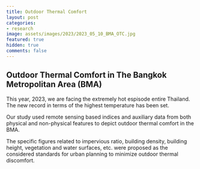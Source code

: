 ```yaml
---
title: Outdoor Thermal Comfort 
layout: post
categories:
- research
image: assets/images/2023/2023_05_10_BMA_OTC.jpg
featured: true
hidden: true
comments: false
---
```


## Outdoor Thermal Comfort in The Bangkok Metropolitan Area (BMA)


This year, 2023, we are facing the extremely hot espisode entire Thailand. 
The new record in terms of the highest temperature has been set.

Our study used remote sensing based indices and auxiliary data from both physical and non-physical features to depict outdoor thermal comfort in the BMA. 

The specific figures related to impervious ratio, building density, building height, vegetation and water surfaces, etc. were proposed as the considered standards for urban planning to minimize outdoor thermal discomfort.





